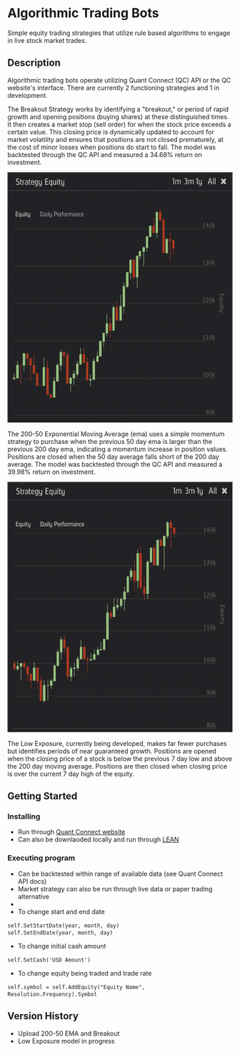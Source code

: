 # Algorithmic Trading Bots

Simple equity trading strategies that utilize rule based algorithms to engage in live stock market trades.

## Description

Algorithmic trading bots operate utilizing Quant Connect (QC) API or the QC website's interface. There are currently 2 functioning strategies and 1 in development.

The Breakout Strategy works by identifying a "breakout," or period of rapid growth and opening positions (buying shares) at these distinguished times. It then creates a market stop (sell order) for when the stock price exceeds a certain value. This closing price is dynamically updated to account for market volatility and ensures that positions are not closed prematurely, at the cost of minor losses when positions do start to fall. The model was backtested through the QC API and measured a 34.68% return on investment.
<p align="center">
        <img width = "531" height="561" src = "https://raw.githubusercontent.com/Rravishankar1/Algorithmic-Trading/main/Breakout.png">
</p>

The 200-50 Exponential Moving Average (ema) uses a simple momentum strategy to purchase when the previous 50 day ema is larger than the previous 200 day ema, indicating a momentum increase in position values. Positions are closed when the 50 day average falls short of the 200 day average. The model was backtested through the QC API and measured a 39.98% return on investment.
<p align="center">
        <img width = "531" height="561" src = "https://raw.githubusercontent.com/Rravishankar1/Algorithmic-Trading/main/200-50ema.png">
</p>

The Low Exposure, currently being developed, makes far fewer purchases but identifies periods of near guaranteed growth. Positions are opened when the closing price of a stock is below the previous 7 day low and above the 200 day moving average. Positions are then closed when closing price is over the current 7 day high of the equity.


## Getting Started

### Installing

* Run through [Quant Connect website](https://www.quantconnect.com/terminal/)
* Can also be downlaoded locally and run through [LEAN](https://www.lean.io/#topic100.html) 

### Executing program

* Can be backtested within range of available data (see Quant Connect API docs)
* Market strategy can also be run through live data or paper trading alternative
* 
* To change start and end date
```
self.SetStartDate(year, month, day)
self.SetEndDate(year, month, day)
```
* To change initial cash amount
```
self.SetCash('USD Amount')
```
*  To change equity being traded and trade rate
```
self.symbol = self.AddEquity("Equity Name", Resolution.Frequency).Symbol
```


## Version History

* Upload 200-50 EMA and Breakout
* Low Exposure model in progress

